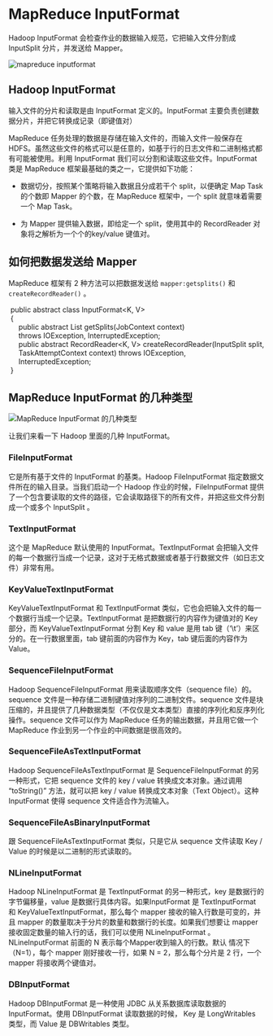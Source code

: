 # MapReduce InputFormat

Hadoop InputFormat 会检查作业的数据输入规范，它把输入文件分割成 InputSplit 分片，并发送给 Mapper。

![mapreduce inputformat](https://www.hadoopdoc.com/media/editor/file_1570244539000_20191005110223024405.png)

## Hadoop InputFormat

输入文件的分片和读取是由 InputFormat 定义的。InputFormat 主要负责创建数据分片，并把它转换成记录（即键值对）

MapReduce 任务处理的数据是存储在输入文件的，而输入文件一般保存在 HDFS。虽然这些文件的格式可以是任意的，如基于行的日志文件和二进制格式都有可能被使用。利用 InputFormat 我们可以分割和读取这些文件。InputFormat 类是 MapReduce 框架最基础的类之一，它提供如下功能：

-   数据切分，按照某个策略将输入数据且分成若干个 split，以便确定 Map Task 的个数即 Mapper 的个数，在 MapReduce 框架中，一个 split 就意味着需要一个 Map Task。
    
-   为 Mapper 提供输入数据，即给定一个 split，使用其中的 RecordReader 对象将之解析为一个个的key/value 键值对。
    

## 如何把数据发送给 Mapper

MapReduce 框架有 2 种方法可以把数据发送给 `mapper:getsplits()` 和 `createRecordReader()` 。

 public abstract class InputFormat<K, V>  
 {  
     public abstract List<InputSplit> getSplits(JobContext context)  
     throws IOException, InterruptedException;  
     public abstract RecordReader<K, V> createRecordReader(InputSplit split,  
     TaskAttemptContext context) throws IOException,  
     InterruptedException;  
 }

## MapReduce InputFormat 的几种类型

![MapReduce InputFormat 的几种类型](https://www.hadoopdoc.com/media/editor/file_1570244784000_20191005110626015450.png)

让我们来看一下 Hadoop 里面的几种 InputFormat。

### FileInputFormat

它是所有基于文件的 InputFormat 的基类。Hadoop FileInputFormat 指定数据文件所在的输入目录。当我们启动一个 Hadoop 作业的时候，FileInputFormat 提供了一个包含要读取的文件的路径，它会读取路径下的所有文件，并把这些文件分割成一个或多个 InputSplit 。

### TextInputFormat

这个是 MapReduce 默认使用的 InputFormat。TextInputFormat 会把输入文件的每一个数据行当成一个记录，这对于无格式数据或者基于行数据文件（如日志文件）非常有用。

### KeyValueTextInputFormat

KeyValueTextInputFormat 和 TextInputFormat 类似，它也会把输入文件的每一个数据行当成一个记录。TextInputFormat 是把数据行的内容作为键值对的 Key 部分，而 KeyValueTextInputFormat 分割 Key 和 value 是用 tab 键（‘\t’）来区分的。在一行数据里面，tab 键前面的内容作为 Key，tab 键后面的内容作为 Value。

### SequenceFileInputFormat

Hadoop SequenceFileInputFormat 用来读取顺序文件（sequence file）的。sequence 文件是一种存储二进制键值对序列的二进制文件。sequence 文件是块压缩的，并且提供了几种数据类型（不仅仅是文本类型）直接的序列化和反序列化操作。sequence 文件可以作为 MapReduce 任务的输出数据，并且用它做一个 MapReduce 作业到另一个作业的中间数据是很高效的。

### SequenceFileAsTextInputFormat

Hadoop SequenceFileAsTextInputFormat 是 SequenceFileInputFormat 的另一种形式，它把 sequence 文件的 key / value 转换成文本对象。通过调用 “toString()” 方法，就可以把 key / value 转换成文本对象（Text Object）。这种 InputFormat 使得 sequence 文件适合作为流输入。

### SequenceFileAsBinaryInputFormat

跟 SequenceFileAsTextInputFormat 类似，只是它从 sequence 文件读取 Key / Value 的时候是以二进制的形式读取的。

### NLineInputFormat

Hadoop NLineInputFormat 是 TextInputFormat 的另一种形式，key 是数据行的字节偏移量，value 是数据行具体内容。如果InputFormat 是 TextInputFormat 和 KeyValueTextInputFormat，那么每个 mapper 接收的输入行数是可变的，并且 mapper 的数量取决于分片的数量和数据行的长度。如果我们想要让 mapper 接收固定数量的输入行的话，我们可以使用 NLineInputFormat 。NLineInputFormat 前面的 N 表示每个Mapper收到输入的行数。默认 情况下（N=1），每个 mapper 刚好接收一行，如果 N = 2，那么每个分片是 2 行，一个 mapper 将接收两个键值对。

### DBInputFormat

Hadoop DBInputFormat 是一种使用 JDBC 从关系数据库读取数据的 InputFormat。使用 DBInputFormat 读取数据的时候， Key 是 LongWritables 类型，而 Value 是 DBWritables 类型。